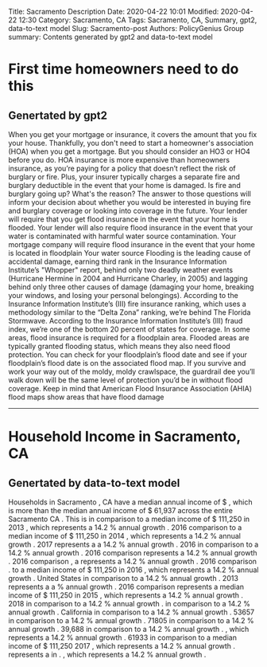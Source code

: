 Title: Sacramento Description
Date: 2020-04-22 10:01
Modified: 2020-04-22 12:30
Category: Sacramento, CA
Tags: Sacramento, CA, Summary, gpt2, data-to-text model
Slug: Sacramento-post
Authors: PolicyGenius Group
summary: Contents generated by gpt2 and data-to-text model
# First time homeowners need to do this
## Genertated by gpt2
When you get your mortgage or insurance, it covers the amount that you fix your house. Thankfully, you don't need to start a homeowner's association (HOA) when you get a mortgage. But you should consider an HO3 or HO4 before you do. HOA insurance is more expensive than homeowners insurance, as you’re paying for a policy that doesn’t reflect the risk of burglary or fire. Plus, your insurer typically charges a separate fire and burglary deductible in the event that your home is damaged.
Is fire and burglary going up? What's the reason? The answer to those questions will inform your decision about whether you would be interested in buying fire and burglary coverage or looking into coverage in the future.
Your lender will require that you get flood insurance in the event that your home is flooded. Your lender will also require flood insurance in the event that your water is contaminated with harmful water source contamination.
Your mortgage company will require flood insurance in the event that your home is located in floodplain
Your water source
Flooding is the leading cause of accidental damage, earning third rank in the Insurance Information Institute’s "Whopper" report, behind only two deadly weather events (Hurricane Hermine in 2004 and Hurricane Charley, in 2005) and lagging behind only three other causes of damage (damaging your home, breaking your windows, and losing your personal belongings).
According to the Insurance Information Institute’s (III) fire insurance ranking, which uses a methodology similar to the “Delta Zona” ranking, we’re behind The Florida Stormwave.
According to the Insurance Information Institute’s (III) fraud index, we’re one of the bottom 20 percent of states for coverage.
In some areas, flood insurance is required for a floodplain area. Flooded areas are typically granted flooding status, which means they also need flood protection. You can check for your floodplain’s flood date and see if your floodplain’s flood date is on the associated flood map.
If you survive and work your way out of the moldy, moldy crawlspace, the guardrail dee you’ll walk down will be the same level of protection you’d be in without flood coverage. Keep in mind that American Flood Insurance Association (AHIA) flood maps show areas that have flood damage
***

# Household Income in Sacramento, CA
## Genertated by data-to-text model
Households in Sacramento , CA have a median annual income of $ <unk> , which is more than the median annual income of $ 61,937 across the entire Sacramento CA . This is in comparison to a median income of $ 111,250 in 2013 , which represents a 14.2 % annual growth . 2016 comparison to a median income of $ 111,250 in 2014 , which represents a 14.2 % annual growth . 2017 represents a <unk> a 14.2 % annual growth . 2016 in comparison to a 14.2 % annual growth . 2016 comparison <unk> represents a 14.2 % annual growth . 2016 comparison , a represents a 14.2 % annual growth . 2016 comparison . to a median income of $ 111,250 in 2016 , which represents a 14.2 % annual growth . United States in comparison to a 14.2 % annual growth . 2013 represents a <unk> a <unk> % annual growth . 2016 comparison represents a median income of $ 111,250 in 2015 , which represents a 14.2 % annual growth . 2018 in comparison to a 14.2 % annual growth . <unk> in comparison to a 14.2 % annual growth . California in comparison to a 14.2 % annual growth . 53657 in comparison to a 14.2 % annual growth . 71805 in comparison to a 14.2 % annual growth . 39,688 in comparison to a 14.2 % annual growth . , which represents a 14.2 % annual growth . 61933 in comparison to a median income of $ 111,250 <unk> 2017 , which represents a 14.2 % annual growth . represents a <unk> in . , which represents a 14.2 % annual growth .

